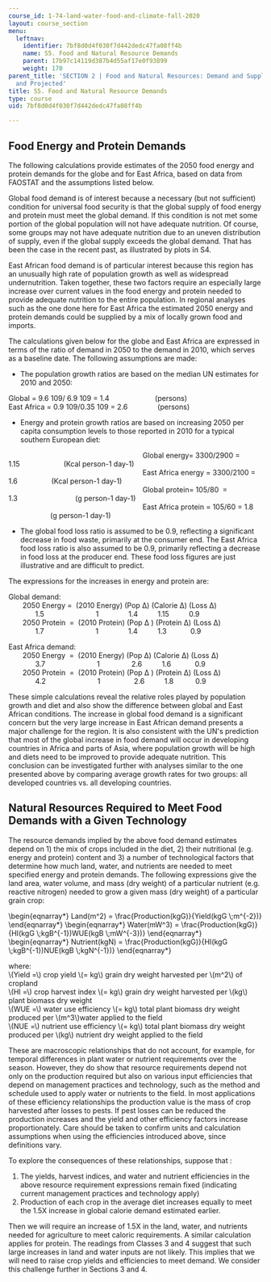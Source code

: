 ```yaml
---
course_id: 1-74-land-water-food-and-climate-fall-2020
layout: course_section
menu:
  leftnav:
    identifier: 7bf8d0d4f030f7d442dedc47fa08ff4b
    name: S5. Food and Natural Resource Demands
    parent: 17b97c14119d387b4d55af17e0f93899
    weight: 170
parent_title: 'SECTION 2 | Food and Natural Resources: Demand and Supply, Current
  and Projected'
title: S5. Food and Natural Resource Demands
type: course
uid: 7bf8d0d4f030f7d442dedc47fa08ff4b

---
```


Food Energy and Protein Demands
-------------------------------

The following calculations provide estimates of the 2050 food energy and protein demands for the globe and for East Africa, based on data from FAOSTAT and the assumptions listed below.

Global food demand is of interest because a necessary (but not sufficient) condition for universal food security is that the global supply of food energy and protein must meet the global demand. If this condition is not met some portion of the global population will not have adequate nutrition. Of course, some groups may not have adequate nutrition due to an uneven distribution of supply, even if the global supply exceeds the global demand. That has been the case in the recent past, as illustrated by plots in S4.

East African food demand is of particular interest because this region has an unusually high rate of population growth as well as widespread undernutrition. Taken together, these two factors require an especially large increase over current values in the food energy and protein needed to provide adequate nutrition to the entire population. In regional analyses such as the one done here for East Africa the estimated 2050 energy and protein demands could be supplied by a mix of locally grown food and imports.

The calculations given below for the globe and East Africa are expressed in terms of the ratio of demand in 2050 to the demand in 2010, which serves as a baseline date. The following assumptions are made:

*   The population growth ratios are based on the median UN estimates for 2010 and 2050:

Global = 9.6 109/ 6.9 109 = 1.4                       (persons)  
East Africa = 0.9 109/0.35 109 = 2.6               (persons)

*   Energy and protein growth ratios are based on increasing 2050 per capita consumption levels to those reported in 2010 for a typical southern European diet:

                   Global energy= 3300/2900 =  1.15                      (Kcal person\-1 day\-1)  
                   East Africa energy = 3300/2100 = 1.6                 (Kcal person\-1 day\-1)  
                   Global protein= 105/80  = 1.3                             (g person\-1 day\-1)  
                   East Africa protein = 105/60 = 1.8                      (g person\-1 day\-1)

*   The global food loss ratio is assumed to be 0.9, reflecting a significant decrease in food waste, primarily at the consumer end. The East Africa food loss ratio is also assumed to be 0.9, primarily reflecting a decrease in food loss at the producer end. These food loss figures are just illustrative and are difficult to predict.

The expressions for the increases in energy and protein are:

Global demand:  
  2050 Energy =  (2010 Energy) (Pop Δ) (Calorie Δ) (Loss Δ)  
     1.5                          1               1.4          1.15          0.9  
  2050 Protein  =  (2010 Protein) (Pop Δ ) (Protein Δ) (Loss Δ)  
     1.7                          1               1.4          1.3            0.9

East Africa demand:  
  2050 Energy  =  (2010 Energy) (Pop Δ) (Calorie Δ) (Loss Δ)  
     3.7                          1                2.6          1.6            0.9  
  2050 Protein  =  (2010 Protein) (Pop Δ ) (Protein Δ) (Loss Δ)  
     4.2                          1                 2.6          1.8           0.9

These simple calculations reveal the relative roles played by population growth and diet and also show the difference between global and East African conditions. The increase in global food demand is a significant concern but the very large increase in East African demand presents a major challenge for the region. It is also consistent with the UN's prediction that most of the global increase in food demand will occur in developing countries in Africa and parts of Asia, where population growth will be high and diets need to be improved to provide adequate nutrition. This conclusion can be investigated further with analyses similar to the one presented above by comparing average growth rates for two groups: all developed countries vs. all developing countries.

Natural Resources Required to Meet Food Demands with a Given Technology
-----------------------------------------------------------------------

The resource demands implied by the above food demand estimates depend on 1) the mix of crops included in the diet, 2) their nutritional (e.g. energy and protein) content and 3) a number of technological factors that determine how much land, water, and nutrients are needed to meet specified energy and protein demands. The following expressions give the land area, water volume, and mass (dry weight) of a particular nutrient (e.g. reactive nitrogen) needed to grow a given mass (dry weight) of a particular grain crop:

\\begin{eqnarray\*} Land(m^2) = \\frac{Production(kgG)}{Yield(kgG \\;m^{-2})} \\end{eqnarray\*} \\begin{eqnarray\*} Water(mW^3) = \\frac{Production(kgG)}{HI(kgG \\;kgB^{-1})WUE(kgB \\;mW^{-3})} \\end{eqnarray\*} \\begin{eqnarray\*} Nutrient(kgN) = \\frac{Production(kgG)}{HI(kgG \\;kgB^{-1})NUE(kgB \\;kgN^{-1})} \\end{eqnarray\*}

where:  
\\(Yield =\\) crop yield \\(= kg\\) grain dry weight harvested per \\(m^2\\) of cropland  
\\(HI =\\) crop harvest index \\(= kg\\) grain dry weight harvested per \\(kg\\) plant biomass dry weight  
\\(WUE =\\) water use efficiency \\(= kg\\) total plant biomass dry weight produced per \\(m^3\\)water applied to the field  
\\(NUE =\\) nutrient use efficiency \\(= kg\\) total plant biomass dry weight produced per \\(kg\\) nutrient dry weight applied to the field

These are macroscopic relationships that do not account, for example, for temporal differences in plant water or nutrient requirements over the season. However, they do show that resource requirements depend not only on the production required but also on various input efficiencies that depend on management practices and technology, such as the method and schedule used to apply water or nutrients to the field. In most applications of these efficiency relationships the production value is the mass of crop harvested after losses to pests. If pest losses can be reduced the production increases and the yield and other efficiency factors increase proportionately. Care should be taken to confirm units and calculation assumptions when using the efficiencies introduced above, since definitions vary.

To explore the consequences of these relationships, suppose that :

1.  The yields, harvest indices, and water and nutrient efficiencies in the above resource requirement expressions remain fixed (indicating current management practices and technology apply)
2.  Production of each crop in the average diet increases equally to meet the 1.5X increase in global calorie demand estimated earlier.

Then we will require an increase of 1.5X in the land, water, and nutrients needed for agriculture to meet caloric requirements. A similar calculation applies for protein. The readings from Classes 3 and 4 suggest that such large increases in land and water inputs are not likely. This implies that we will need to raise crop yields and efficiencies to meet demand. We consider this challenge further in Sections 3 and 4.